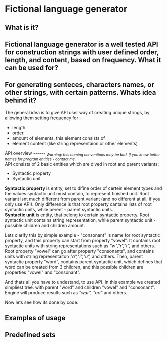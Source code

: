 # Fictional language generator
What is it?
------
Fictional language generator is a well tested API for construction strings with user defined order, length, and content, based on frequency.
What it can be used for?
------
For generating senteces, characters names, or other strings, with certain patterns.
Whats idea behind it?
------
The general idea is to give API user way of creating unique strings, by allowing them setting frequency for : 
<ul>
<li>length</li>
<li>order</li>
<li>amount of elements, this element consists of</li>
<li>element content (like string representaion or other elements)</li>
</ul>
API overview
------
<sub><i>Warning: this naming conventions may be bad. If you know better names for program entities - contact me.</i></sub> <br/>
API consists of 2 basic entities which are dived in root and parent variants:
<ul>
<li>Syntactic property</li>
<li>Syntactic unit</li>
</ul>
<b>Syntactic property</b> is entity, set to difine order of certein element types and the values syntactic unit must contain, to represent finished unit. Root variant isnt much different from parent variant (and no different at all, if you only use API). Only difference is that root property cantains lists of root syntactic units, while perent - parent syntactic units.<br/>
<b>Syntactic unit</b> is entity, that belong to certain syntactic property. Root syntactic unit contains string representation, while parent syntactic unit - possible children and children amount.

Lets clarify this by simple example - "consonant" is name for root syntactic property, and this property can start from property "vowel". It contains  root syctactic units with string representations such as *"w","r","t",* and others. Root property "vowel" can go after property "consonants", and contains units with string representaiton *"a","i","u",* and others. Then, parent syntactic property "word", contains parent syntactic unit, which defines that word can be created from 3 children, and this possible children are properties "vowel" and "consonant".

And thats all you have to undestand, to use API. In this example we created simpliest tree. with parent "word" and children "vowel" and "consonant". Engine will produce results such as *"war", "ari"* and others.

Now lets see how its done by code.

Examples of usage
------
Predefined sets
------

